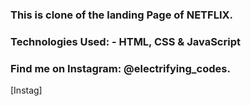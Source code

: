 ### This is clone of the landing Page of NETFLIX.

### Technologies Used: - HTML, CSS & JavaScript

### Find me on Instagram: @electrifying_codes.

[Instag]
